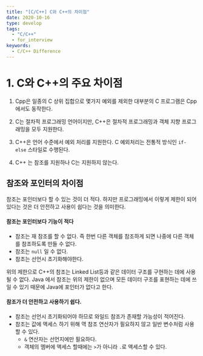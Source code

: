 ```yaml
---
title: "[C/C++] C와 C++의 차이점"
date: 2020-10-16
type: develop
tags:
  - "C/C++"
  - for_interview
keywords:
  - C/C++ Difference
---
```



# 1. C와 C++의 주요 차이점

1. Cpp은 일종의 C 상위 집합으로 몇가지 예외를 제외한 대부분의 C 프로그램은 Cpp에서도 동작한다.

2. C는 절차적 프로그래밍 언어이지만, C++은 절차적 프로그래밍과 객체 지향 프로그래밍을 모두 지원한다.

3. C++은 언어 수준에서 예외 처리를 지원한다. C 예외처리는 전통적 방식인 `if-else` 스타일로 수행된다.

4. C++ 는 참조를 지원하나 C는 지원하지 않는다.



## 참조와 포인터의 차이점

참조는 포인터보다 할 수 있는 것이 더 적다. 하지만 프로그래밍에서 이렇게 제한이 되어있다는 것은 더 안전하고 사용이 쉽다는 것을 의미한다.


#### 참조는 포인터보다 기능이 적다

- 참조는 재 참조를 할 수 없다. 즉 한번 다른 객체를 참조하게 되면 나중에 다른 객체를 참조하도록 만들 수 없다.
- 참조는 `null` 일 수 없다.
- 참조는 선언시 초기화해야한다.

위의 제한으로 C++의 참조는 Linked List등과 같은 데이터 구조를 구현하는 데에 사용될 수 없다. Java 에서 참조는 위의 제한이 없으며 모든 데이터 구조를 표현하는 데에 쓰일 수 있기 때문에 Java에 포인터가 없다고 한다.


#### 참조가 더 안전하고 사용하기 쉽다.

- 참조는 선언시 초기화되어야 하므로 와일드 참조가 존재할 가능성이 적어진다.
- 참조는 값에 액세스 하기 위해 역 참조 연산자가 필요하지 않고 일반 변수처럼 사용할 수 있다.
  - `&` 연산자는 선언지에만 필요하다.
  - 객체의 멤버에 액세스 할때에는 `>`가 아니라 `.`로 액세스할 수 있다.